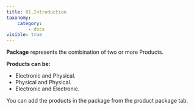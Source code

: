 ```yaml
---
title: 01.Introduction
taxonomy:
    category:
        - docs
visible: true
---
```


**Package** represents the combination of two or more Products.

**Products can be:**

* Electronic and Physical. 
* Physical and Physical.
* Electronic and Electronic.

You can add the products in the package from the product package tab.